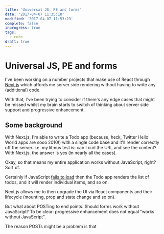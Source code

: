 ```yaml
---
title: 'Universal JS, PE and forms'
date: '2017-04-07 11:35:10'
modified: '2017-04-07 11:53:23'
complete: false
inprogress: true
tags:
  - code
draft: true
---
```

# Universal JS, PE and forms

I've been working on a number projects that make use of React through [Next.js](https://github.com/zeit/next.js) which affords me server side rendering without having to write any (additional) code.

With that, I've been trying to consider if there's any edge cases that might be missed whilst my brain starts to switch of thinking about server side support and progressive enhancement.

## Some background

With Next.js, I'm able to write a Todo app (because, heck, Twitter Hello World apps are sooo 2010!) with a single code base and it'll render correctly off the server. i.e. my litmus test is: can I curl the URL and see the content? With Next.js, the answer is yes (in nearly all the cases).

Okay, so that means my entire application works without JavaScript, right? Sort of.

Certainly if JavaScript [fails to load](https://kryogenix.org/code/browser/everyonehasjs.html) then the Todo app renders the list of todos, and it will render individual items, and so on.

Next.js allows me to then upgrade the UI via React components and their lifecycle (mounting, prop and state change and so on).

But what about POSTing to end points. Should forms work without JavaScript? To be clear: progressive enhancement does not equal "works without JavaScript".

The reason POSTs might be a problem is that

